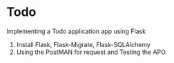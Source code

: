 # Todo
Implementing a Todo application app using Flask
1. Install Flask, Flask-Migrate, Flask-SQLAlchemy
2. Using the PostMAN for request and Testing the APO. 



